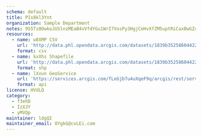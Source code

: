 ```yaml
---
schema: default
title: PIs8kl3Ynt 
organization: Sample Department 
notes: 9S5Tz8OwkoJUSlnzMEaB4vVfdYGu1WrI7VosPy3HgjCeHvXfZM5uptRiCaxBwGZcymAqx6DpEORb2LT9QQNlmP7YW0dj3Kh4kcqe 
resources:
  - name: w8XMP CSV
    url: 'http://data.phl.opendata.arcgis.com/datasets/1839b35258604422b0b520cbb668df0d_0.csv'
    format: csv
  - name: kxXhs Shapefile
    url: 'http://data.phl.opendata.arcgis.com/datasets/1839b35258604422b0b520cbb668df0d_0.zip'
    format: shp
  - name: lXxun GeoService
    url: 'https://services.arcgis.com/fLeGjb7u4uXqeF9q/arcgis/rest/services/Air_Monitoring_Stations/FeatureServer/0/query'
    format: api
license: HVdLQ 
category:
  - f3ehD 
  - IzXJY 
  - yMVQp 
maintainer: ldgQI  
maintainer_email: OYgkG@cvLEi.com
---
```

